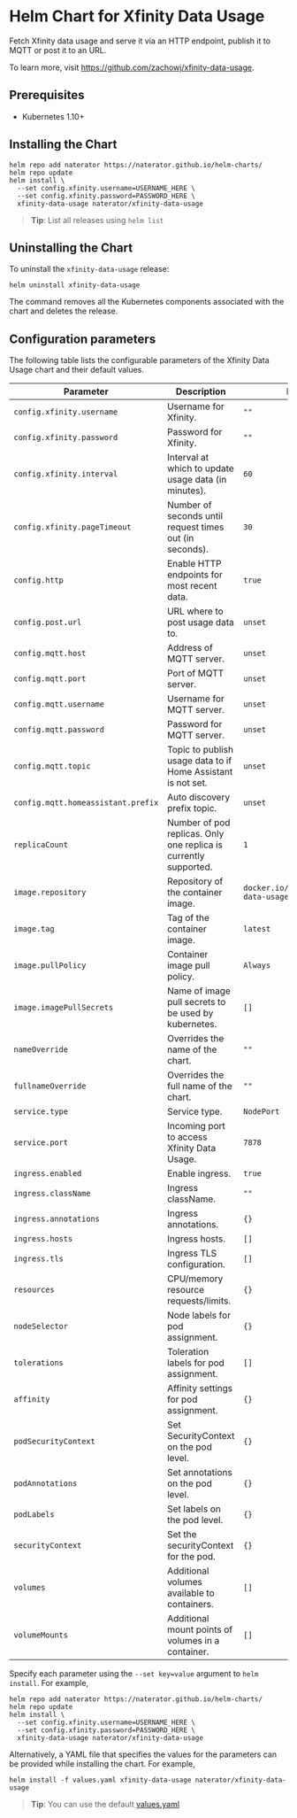 # Helm Chart for Xfinity Data Usage

Fetch Xfinity data usage and serve it via an HTTP endpoint, publish it to MQTT
or post it to an URL.

To learn more, visit <https://github.com/zachowj/xfinity-data-usage>.

## Prerequisites

- Kubernetes 1.10+

## Installing the Chart

```console
helm repo add naterator https://naterator.github.io/helm-charts/
helm repo update
helm install \
  --set config.xfinity.username=USERNAME_HERE \
  --set config.xfinity.password=PASSWORD_HERE \
  xfinity-data-usage naterator/xfinity-data-usage
```

> **Tip**: List all releases using `helm list`

## Uninstalling the Chart

To uninstall the `xfinity-data-usage` release:

```console
helm uninstall xfinity-data-usage
```

The command removes all the Kubernetes components associated with the chart and
deletes the release.

## Configuration parameters

The following table lists the configurable parameters of the Xfinity Data Usage
chart and their default values.

| Parameter                          | Description                                                                                                 | Default                                  |
| ---------------------------------- | ----------------------------------------------------------------------------------------------------------- | ---------------------------------------- |
| `config.xfinity.username`          | Username for Xfinity.                                                                                       | `""`                                     |
| `config.xfinity.password`          | Password for Xfinity.                                                                                       | `""`                                     |
| `config.xfinity.interval`          | Interval at which to update usage data (in minutes).                                                        | `60`                                     |
| `config.xfinity.pageTimeout`       | Number of seconds until request times out (in seconds).                                                     | `30`                                     |
| `config.http`                      | Enable HTTP endpoints for most recent data.                                                                 | `true`                                   |
| `config.post.url`                  | URL where to post usage data to.                                                                            | `unset`                                  |
| `config.mqtt.host`                 | Address of MQTT server.                                                                                     | `unset`                                  |
| `config.mqtt.port`                 | Port of MQTT server.                                                                                        | `unset`                                  |
| `config.mqtt.username`             | Username for MQTT server.                                                                                   | `unset`                                  |
| `config.mqtt.password`             | Password for MQTT server.                                                                                   | `unset`                                  |
| `config.mqtt.topic`                | Topic to publish usage data to if Home Assistant is not set.                                                | `unset`                                  |
| `config.mqtt.homeassistant.prefix` | Auto discovery prefix topic.                                                                                | `unset`                                  |
| `replicaCount`                     | Number of pod replicas. Only one replica is currently supported.                                            | `1`                                      |
| `image.repository`                 | Repository of the container image.                                                                          | `docker.io/zachowj/xfinity-data-usage`   |
| `image.tag`                        | Tag of the container image.                                                                                 | `latest`                                 |
| `image.pullPolicy`                 | Container image pull policy.                                                                                | `Always`                                 |
| `image.imagePullSecrets`           | Name of image pull secrets to be used by kubernetes.                                                        | `[]`                                     |
| `nameOverride`                     | Overrides the name of the chart.                                                                            | `""`                                     |
| `fullnameOverride`                 | Overrides the full name of the chart.                                                                       | `""`                                     |
| `service.type`                     | Service type.                                                                                               | `NodePort`                               |
| `service.port`                     | Incoming port to access Xfinity Data Usage.                                                                 | `7878`                                   |
| `ingress.enabled`                  | Enable ingress.                                                                                             | `true`                                   |
| `ingress.className`                | Ingress className.                                                                                          | `""`                                     |
| `ingress.annotations`              | Ingress annotations.                                                                                        | `{}`                                     |
| `ingress.hosts`                    | Ingress hosts.                                                                                              | `[]`                                     |
| `ingress.tls`                      | Ingress TLS configuration.                                                                                  | `[]`                                     |
| `resources`                        | CPU/memory resource requests/limits.                                                                        | `{}`                                     |
| `nodeSelector`                     | Node labels for pod assignment.                                                                             | `{}`                                     |
| `tolerations`                      | Toleration labels for pod assignment.                                                                       | `[]`                                     |
| `affinity`                         | Affinity settings for pod assignment.                                                                       | `{}`                                     |
| `podSecurityContext`               | Set SecurityContext on the pod level.                                                                       | `{}`                                     |
| `podAnnotations`                   | Set annotations on the pod level.                                                                           | `{}`                                     |
| `podLabels`                        | Set labels on the pod level.                                                                                | `{}`                                     |
| `securityContext`                  | Set the securityContext for the pod.                                                                        | `{}`                                     |
| `volumes`                          | Additional volumes available to containers.                                                                 | `[]`                                     |
| `volumeMounts`                     | Additional mount points of volumes in a container.                                                          | `[]`                                     |

Specify each parameter using the `--set key=value` argument to `helm install`.
For example,

```console
helm repo add naterator https://naterator.github.io/helm-charts/
helm repo update
helm install \
  --set config.xfinity.username=USERNAME_HERE \
  --set config.xfinity.password=PASSWORD_HERE \
  xfinity-data-usage naterator/xfinity-data-usage
```

Alternatively, a YAML file that specifies the values for the parameters can be
provided while installing the chart. For example,

```console
helm install -f values.yaml xfinity-data-usage naterator/xfinity-data-usage
```

> **Tip**: You can use the default [values.yaml](values.yaml)

